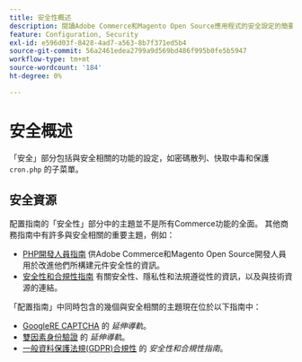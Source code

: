 ```yaml
---
title: 安全性概述
description: 閱讀Adobe Commerce和Magento Open Source應用程式的安全設定的簡要概述。
feature: Configuration, Security
exl-id: e596d03f-8428-4ad7-a563-8b7f371ed5b4
source-git-commit: 56a2461edea2799a9d569bd486f995b0fe5b5947
workflow-type: tm+mt
source-wordcount: '184'
ht-degree: 0%

---
```


# 安全概述

「安全」部分包括與安全相關的功能的設定，如密碼散列、快取中毒和保護 `cron.php` 的子菜單。

## 安全資源

配置指南的「安全性」部分中的主題並不是所有Commerce功能的全面。 其他商務指南中有許多與安全相關的重要主題，例如：

- [PHP開發人員指南](https://developer.adobe.com/commerce/php/development/security/) 供Adobe Commerce和Magento Open Source開發人員用於改進他們所構建元件安全性的資訊。
- [安全性和合規性指南](https://devdocs.magento.com/security/security-and-compliance.html) 有關安全性、隱私性和法規遵從性的資訊，以及與技術資源的連結。

「配置指南」中同時包含的幾個與安全相關的主題現在位於以下指南中：

- [GoogleRE CAPTCHA](https://devdocs.magento.com/guides/v2.4/security/google-recaptcha.html) 的 _延伸導軌_。
- [雙因素身份驗證](https://devdocs.magento.com/guides/v2.4/security/two-factor-authentication.html) 的 _延伸導軌_。
- [一般資料保護法規(GDPR)合規性](https://devdocs.magento.com/compliance/privacy/gdpr.html) 的 _安全性和合規性指南_。
